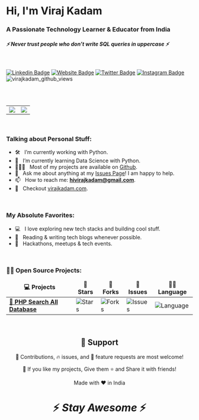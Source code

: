 <h1>Hi, I'm Viraj Kadam</h1>
<h3>A Passionate Technology Learner & Educator from India</h3>
<h5><i>⚡️ Never trust people who don’t write SQL queries in uppercase ⚡️</i></h5>
<br>

[![Linkedin Badge](https://img.shields.io/badge/-LinkedIn-0e76a8?style=flat-square&logo=Linkedin&logoColor=white)](https://linkedin.com/in/hivirajkadam)
[![Website Badge](https://img.shields.io/badge/Website-3b5998?style=flat-square&logo=google-chrome&logoColor=white)](https://virajkadam.com)
[![Twitter Badge](https://img.shields.io/badge/-Twitter-00acee?style=flat-square&logo=Twitter&logoColor=white)](https://twitter.com/hivirajkadam)
[![Instagram Badge](https://img.shields.io/badge/-Instagram-e4405f?style=flat-square&logo=Instagram&logoColor=white)](https://instagram.com/hivirajkadam/)
<img src="https://komarev.com/ghpvc/?username=virajkadam&label=Profile%20views&color=0e75b6&style=flat" alt="virajkadam_github_views">
<br>



<br></br>
<table align="center">
    <tbody>
      <tr>
        <td rowspan=4>
		<img src="https://github-readme-stats-sigma-five.vercel.app/api?username=virajkadam&show_icons=true&locale=en">
        </td>
        <td rowspan=4>
		<img src="https://github-readme-streak-stats.herokuapp.com/?user=virajkadam&">
        </td>
      </tr>
    </tbody>
</table>
<br>


### Talking about Personal Stuff:

- 🛠 &nbsp; I’m currently working with Python.
- 🚀 &nbsp; I’m currently learning Data Science with Python.
- 👨🏻‍💻 &nbsp; Most of my projects are available on [Github](https://github.com/virajkadam).
- 💬 &nbsp; Ask me about anything at my [Issues Page](https://github.com/virajkadam/virajkadam/issues)! I am happy to help.
- 📫 &nbsp; How to reach me: **hivirajkadam@gmail.com**.
- 📝 &nbsp; Checkout [virajkadam.com](https://virajkadam.com).

<br>

### My Absolute Favorites:

- 💻 &nbsp; I love exploring new tech stacks and building cool stuff.
- 📰 &nbsp; Reading & writing tech blogs whenever possible.
- 🍕 &nbsp; Hackathons, meetups & tech events.

<br>

### <b>🧑‍🚀 Open Source Projects:</b>
  <table>
    <thead align="center">
      <tr border: none;>
        <td><b>💻 Projects</b></td>
        <td><b>🌟 Stars</b></td>
        <td><b>🍴 Forks</b></td>
        <td><b>🐛 Issues</b></td>
        <td><b>👨‍💻 Language</b></td>
      </tr>
    </thead>
    <tbody>
      <tr>
	<td><a href="https://github.com/virajkadam/php-search-all-database"><b>🚀 PHP Search All Database</b></a></td>
        <td><img alt="Stars" src="https://img.shields.io/github/stars/virajkadam/php-search-all-database?style=flat-square&labelColor=343b41"/></td>
        <td><img alt="Forks" src="https://img.shields.io/github/forks/virajkadam/php-search-all-database?style=flat-square&labelColor=343b41"/></td>
        <td><img alt="Issues" src="https://img.shields.io/github/issues/virajkadam/php-search-all-database?style=flat-square"/></td>
        <td><img alt="Language" src="https://img.shields.io/github/languages/top/virajkadam/php-search-all-database?style=flat-square"/></td>
      </tr>
    </tbody>
  </table>
<br>

<h2 align="center">🤝 Support</h2>
<p align="center">🎀 Contributions, 🔥 issues, and 🥮 feature requests are most welcome!</p>
<p align="center">💙 If you like my projects, Give them ⭐ and Share it with friends!</p>
<p align="center">Made with ❤️ in India</p>

<h1 align="center">⚡️ <i>Stay Awesome</i> ⚡️</h1>
